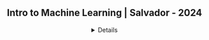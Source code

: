 <div align="center">
<h2>Intro to Machine Learning | Salvador - 2024</h2>

<details>
Class notes and code associated with the machine learning course are all designed to run in Google Colab's Jupyter notebooks.
</details>
